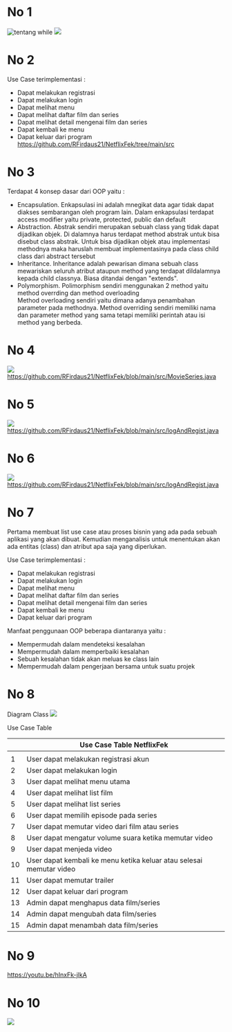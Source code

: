 # No 1

![tentang while ](https://github.com/RFirdaus21/NetflixFek/blob/main/screenshoot%20codes/photo_1.png)
![](https://github.com/RFirdaus21/NetflixFek/blob/main/screenshoot%20codes/photo_2.png)

# No 2

Use Case terimplementasi :

- Dapat melakukan registrasi
- Dapat melakukan login
- Dapat melihat menu
- Dapat melihat daftar film dan series
- Dapat melihat detail mengenai film dan series
- Dapat kembali ke menu
- Dapat keluar dari program  
  https://github.com/RFirdaus21/NetflixFek/tree/main/src

# No 3

Terdapat 4 konsep dasar dari OOP yaitu :

- Encapsulation. Enkapsulasi ini adalah mnegikat data agar tidak dapat diakses sembarangan oleh
  program lain. Dalam enkapsulasi terdapat access modifier yaitu private, protected, public dan default
- Abstraction. Abstrak sendiri merupakan sebuah class yang tidak dapat dijadikan objek. Di dalamnya
  harus terdapat method abstrak untuk bisa disebut class abstrak. Untuk bisa dijadikan objek atau implementasi
  methodnya maka haruslah membuat implementasinya pada class child class dari abstract tersebut
- Inheritance. Inheritance adalah pewarisan dimana sebuah class mewariskan seluruh atribut ataupun method yang
  terdapat dildalamnya kepada child classnya. Biasa ditandai dengan "extends".
- Polymorphism. Polimorphism sendiri menggunakan 2 method yaitu method overrding dan method overloading  
  Method overloading sendiri yaitu dimana adanya penambahan parameter pada methodnya. Method overriding sendiri memiliki nama dan parameter method yang sama
  tetapi memiliki perintah atau isi method yang berbeda.

# No 4
![](https://github.com/RFirdaus21/NetflixFek/blob/main/screenshoot%20codes/Enkapsulasi.png)  
https://github.com/RFirdaus21/NetflixFek/blob/main/src/MovieSeries.java

# No 5
![](https://github.com/RFirdaus21/NetflixFek/blob/main/screenshoot%20codes/abstrak.png)  
https://github.com/RFirdaus21/NetflixFek/blob/main/src/logAndRegist.java

# No 6
![](https://github.com/RFirdaus21/NetflixFek/blob/main/screenshoot%20codes/inheritance%20polymorph.png)  
https://github.com/RFirdaus21/NetflixFek/blob/main/src/logAndRegist.java

# No 7

Pertama membuat list use case atau proses bisnin yang ada pada sebuah aplikasi yang akan dibuat.
Kemudian menganalisis untuk menentukan akan ada entitas (class) dan atribut apa saja yang diperlukan.

Use Case terimplementasi :

- Dapat melakukan registrasi
- Dapat melakukan login
- Dapat melihat menu
- Dapat melihat daftar film dan series
- Dapat melihat detail mengenai film dan series
- Dapat kembali ke menu
- Dapat keluar dari program

Manfaat penggunaan OOP beberapa diantaranya yaitu :   
- Mempermudah dalam mendeteksi kesalahan
- Mempermudah dalam memperbaiki kesalahan
- Sebuah kesalahan tidak akan meluas ke class lain
- Mempermudah dalam pengerjaan bersama untuk suatu projek
# No 8

Diagram Class
![](https://github.com/RFirdaus21/NetflixFek/blob/main/screenshoot%20codes/Diagram%20Class%20Netflix%20Fek.png)

Use Case Table

|     | Use Case Table NetflixFek                                           |
| --- | ------------------------------------------------------------------- |
|     |                                                                     |
| 1   | User dapat melakukan registrasi akun                                |
| 2   | User dapat melakukan login                                          |
| 3   | User dapat melihat menu utama                                       |
| 4   | User dapat melihat list film                                        |
| 5   | User dapat melihat list series                                      |
| 6   | User dapat memilih episode pada series                              |
| 7   | User dapat memutar video dari film atau series                      |
| 8   | User dapat mengatur volume suara ketika memutar video               |
| 9   | User dapat menjeda video                                            |
| 10  | User dapat kembali ke menu ketika keluar atau selesai memutar video |
| 11  | User dapat memutar trailer                                          |
| 12  | User dapat keluar dari program                                      |
| 13  | Admin dapat menghapus data film/series                              |
| 14  | Admin dapat mengubah data film/series                               |
| 15  | Admin dapat menambah data film/series                               |

# No 9

https://youtu.be/hInxFk-jlkA

# No 10

![](https://github.com/RFirdaus21/NetflixFek/blob/main/screenshoot%20codes/GIFUX.gif)
